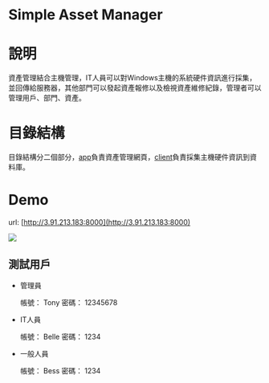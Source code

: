 Simple Asset Manager
===

# 說明

資產管理結合主機管理，IT人員可以對Windows主機的系統硬件資訊進行採集，並回傳給服務器，其他部門可以發起資產報修以及檢視資產維修紀錄，管理者可以管理用戶、部門、資產。

# 目錄結構

目錄結構分二個部分，[app](/app)負責資產管理網頁，[client](/client)負責採集主機硬件資訊到資料庫。

# Demo

url: [http://3.91.213.183:8000](http://3.91.213.183:8000)

![](https://i.imgur.com/uEP0Mbj.png)

## 測試用戶

- 管理員

    帳號： Tony
    密碼： 12345678

- IT人員
    
    帳號： Belle
    密碼： 1234

- 一般人員

    帳號： Bess
    密碼： 1234

    


